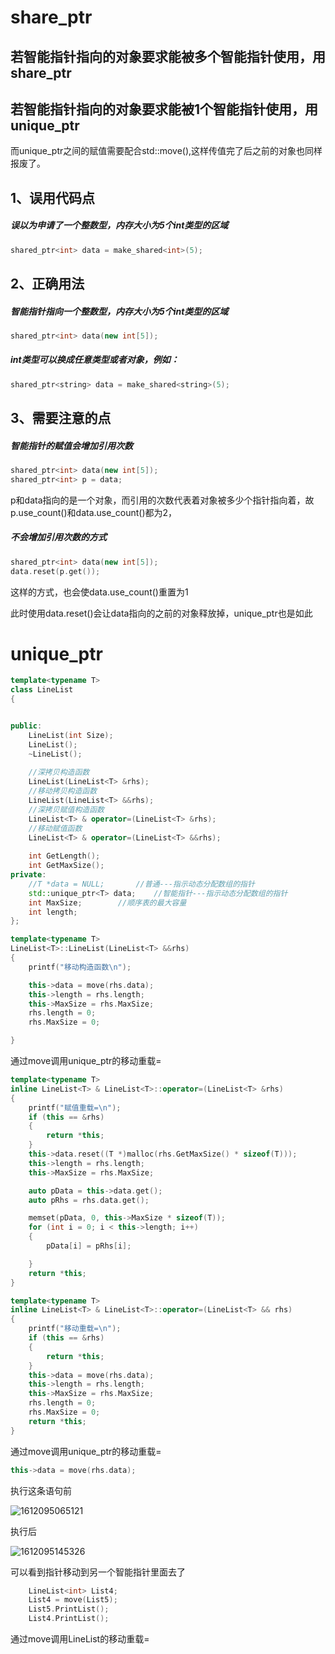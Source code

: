 # share_ptr

## 若智能指针指向的对象要求能被多个智能指针使用，用share_ptr

## 若智能指针指向的对象要求能被1个智能指针使用，用unique_ptr

而unique_ptr之间的赋值需要配合std::move(),这样传值完了后之前的对象也同样报废了。

## 1、误用代码点

##### 误以为申请了一个整数型，内存大小为5个int类型的区域

```c++
shared_ptr<int> data = make_shared<int>(5);
```



## 2、正确用法

##### 智能指针指向一个整数型，内存大小为5个int类型的区域

````c++
shared_ptr<int> data(new int[5]);
````

##### int类型可以换成任意类型或者对象，例如：

````C++
shared_ptr<string> data = make_shared<string>(5);
````

## 3、需要注意的点

##### 智能指针的赋值会增加引用次数

````c++
shared_ptr<int> data(new int[5]);
shared_ptr<int> p = data;
````

p和data指向的是一个对象，而引用的次数代表着对象被多少个指针指向着，故p.use_count()和data.use_count()都为2，

##### 不会增加引用次数的方式

````c++
shared_ptr<int> data(new int[5]);
data.reset(p.get());
````

这样的方式，也会使data.use_count()重置为1

此时使用data.reset()会让data指向的之前的对象释放掉，unique_ptr也是如此

# unique_ptr

````c++
template<typename T>
class LineList
{


public:
	LineList(int Size);
	LineList();
	~LineList();
    
	//深拷贝构造函数
	LineList(LineList<T> &rhs);
	//移动拷贝构造函数
	LineList(LineList<T> &&rhs);
	//深拷贝赋值构造函数
	LineList<T> & operator=(LineList<T> &rhs);
	//移动赋值函数
	LineList<T> & operator=(LineList<T> &&rhs);
    
	int GetLength();
	int GetMaxSize();
private:
	//T *data = NULL;		//普通---指示动态分配数组的指针
	std::unique_ptr<T> data;	//智能指针---指示动态分配数组的指针
	int MaxSize;		//顺序表的最大容量
	int length;
};
````





````c++
template<typename T>
LineList<T>::LineList(LineList<T> &&rhs)
{
	printf("移动构造函数\n");

	this->data = move(rhs.data);
	this->length = rhs.length;
	this->MaxSize = rhs.MaxSize;
	rhs.length = 0;
	rhs.MaxSize = 0;

}

````

通过move调用unique_ptr的移动重载=

````c++
template<typename T>
inline LineList<T> & LineList<T>::operator=(LineList<T> &rhs)
{
	printf("赋值重载=\n");
	if (this == &rhs)
	{
		return *this;
	}
	this->data.reset((T *)malloc(rhs.GetMaxSize() * sizeof(T)));
	this->length = rhs.length;
	this->MaxSize = rhs.MaxSize;

	auto pData = this->data.get();
	auto pRhs = rhs.data.get();

	memset(pData, 0, this->MaxSize * sizeof(T));
	for (int i = 0; i < this->length; i++)
	{
		pData[i] = pRhs[i];

	}
	return *this;
}
````



````c++
template<typename T>
inline LineList<T> & LineList<T>::operator=(LineList<T> && rhs)
{
	printf("移动重载=\n");
	if (this == &rhs)
	{
		return *this;
	}
	this->data = move(rhs.data);
	this->length = rhs.length;
	this->MaxSize = rhs.MaxSize;
	rhs.length = 0;
	rhs.MaxSize = 0;
	return *this;
}
````

通过move调用unique_ptr的移动重载=

````c++
this->data = move(rhs.data);
````

执行这条语句前

![1612095065121](C:\Users\guibinw\AppData\Local\Temp\1612095065121.png)

执行后

![1612095145326](C:\Users\guibinw\AppData\Local\Temp\1612095145326.png)

可以看到指针移动到另一个智能指针里面去了

````c++
	LineList<int> List4;
	List4 = move(List5);
	List5.PrintList();		
	List4.PrintList();
````

通过move调用LineList的移动重载=



